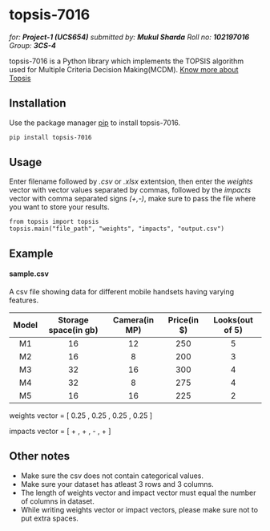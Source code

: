 # topsis-7016

_for: **Project-1 (UCS654)**_
_submitted by: **Mukul Sharda**_
_Roll no: **102197016**_
_Group: **3CS-4**_


topsis-7016 is a Python library which implements the TOPSIS algorithm used for Multiple Criteria Decision Making(MCDM). [Know more about Topsis](https://en.wikipedia.org/wiki/TOPSIS)

## Installation

Use the package manager [pip](https://pip.pypa.io/en/stable/) to install topsis-7016.

```bash
pip install topsis-7016
```

## Usage

Enter filename followed by _.csv_ or _.xlsx_  extentsion, then enter the _weights_ vector with vector values separated by commas, followed by the _impacts_ vector with comma separated signs _(+,-)_, make sure to pass the file where you want to store your results.

```python3
from topsis import topsis
topsis.main("file_path", "weights", "impacts", "output.csv")
```

## Example

#### sample.csv

A csv file showing data for different mobile handsets having varying features.

| Model  | Storage space(in gb) | Camera(in MP)| Price(in $)  | Looks(out of 5) |
| :----: |:--------------------:|:------------:|:------------:|:---------------:|
| M1 | 16 | 12 | 250 | 5 |
| M2 | 16 | 8  | 200 | 3 |
| M3 | 32 | 16 | 300 | 4 |
| M4 | 32 | 8  | 275 | 4 |
| M5 | 16 | 16 | 225 | 2 |

weights vector = [ 0.25 , 0.25 , 0.25 , 0.25 ]

impacts vector = [ + , + , - , + ]

## Other notes

* Make sure the csv does not contain categorical values.
* Make sure your dataset has atleast 3 rows and 3 columns.
* The length of weights vector and impact vector must equal the number of columns in dataset.
* While writing weights vector or impact vectors, please make sure not to put extra spaces.
